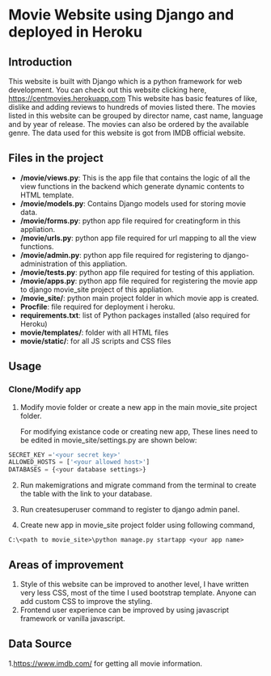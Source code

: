 # Movie Website using Django and deployed in Heroku
## Introduction
This website is built with Django which is a python framework for web development.
You can check out this website clicking here, https://centmovies.herokuapp.com
This website has basic features of like, dislike and adding reviews to hundreds of movies listed there. The movies listed in this website can be grouped by director name, cast name, language and by year of release. 
The movies can also be ordered by the available genre. The data used for this website is got from IMDB official website.
## Files in the project
- **/movie/views.py**: This is the app file that contains the logic of all the view functions in the backend which generate dynamic contents to HTML template.
- **/movie/models.py**: Contains Django models used for storing movie data.
- **/movie/forms.py**: python app file  required for creatingform in this appliation.
- **/movie/urls.py**: python app file  required for url mapping to all the view functions.
- **/movie/admin.py**: python app file  required for registering to django-administration of this appliation.
- **/movie/tests.py**: python app file  required for testing of this appliation.
- **/movie/apps.py**: python app file  required for registering the movie app to django movie_site project of this appliation.
- **/movie_site/**: python main project folder in which movie app is created.
- **Procfile**: file required for deployment i heroku.
- **requirements.txt**: list of Python packages installed (also required for Heroku)
- **movie/templates/**: folder with all HTML files
- **movie/static/**: for all JS scripts and CSS files
## Usage
### Clone/Modify app
1. Modify movie folder or create a new app in the main movie_site project folder.

    For modifying existance code or creating new app, These lines need to be edited in movie_site/settings.py are shown below:
```python
SECRET_KEY ='<your secret key>'
ALLOWED_HOSTS = ['<your allowed host>']
DATABASES = {<your database settings>}
```
2. Run makemigrations and migrate command from the terminal to create the table with the link to your database.

3. Run createsuperuser command to register to django admin panel.

4. Create new app in movie_site project folder using following command,
    
```console
C:\<path to movie_site>\python manage.py startapp <your app name>
```
## Areas of improvement
1. Style of this website can be improved to another level, I have written very less CSS, most of the time I used bootstrap template. Anyone can add custom CSS to improve the styling.
2. Frontend user experience can be improved by using javascript framework or vanilla javascript.
## Data Source
1.https://www.imdb.com/ for getting all movie information.
